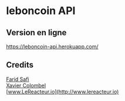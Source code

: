 # leboncoin API

## Version en ligne

https://leboncoin-api.herokuapp.com/

## Credits

[Farid Safi](https://twitter.com/faridsafi)  
[Xavier Colombel](https://github.com/XavierColombel)  
[www.LeReacteur.io](http://www.lereacteur.io)
